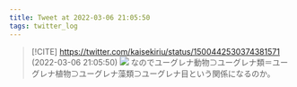 ```yaml
---
title: Tweet at 2022-03-06 21:05:50
tags: twitter_log
---
```


> [!CITE] https://twitter.com/kaisekiriu/status/1500442530374381571 (2022-03-06 21:05:50)
> ![](https://twitter.com/kaisekiriu/status/1500442530374381571)
> なのでユーグレナ動物⊃ユーグレナ類＝ユーグレナ植物⊃ユーグレナ藻類⊃ユーグレナ目という関係になるのか。
